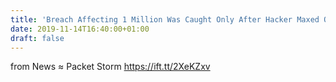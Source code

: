 ```yaml
---
title: 'Breach Affecting 1 Million Was Caught Only After Hacker Maxed Out Target''s Storage'
date: 2019-11-14T16:40:00+01:00
draft: false
---
```


  
  
from News ≈ Packet Storm https://ift.tt/2XeKZxv